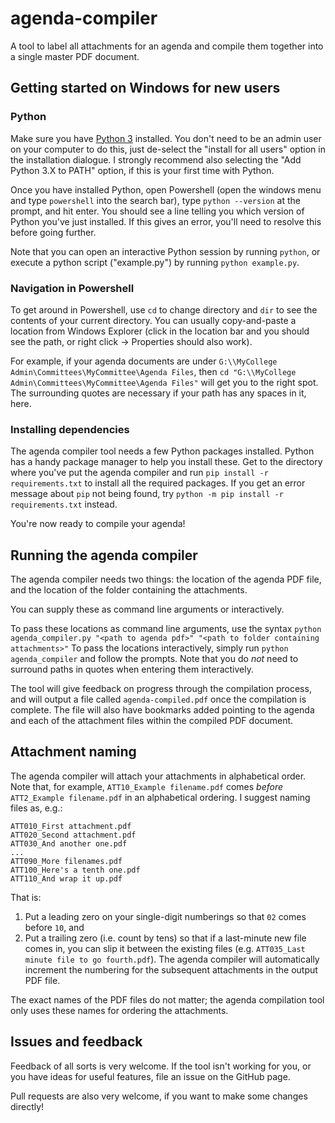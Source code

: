 # agenda-compiler
A tool to label all attachments for an agenda and compile them together into a single master PDF document.

## Getting started on Windows for new users 
### Python
Make sure you have [Python 3](https://www.python.org/downloads/) installed. You don't need to be an admin user on your computer to do this, just de-select the "install for all users" option in the installation dialogue. I strongly recommend also selecting the "Add Python 3.X to PATH" option, if this is your first time with Python.

Once you have installed Python, open Powershell (open the windows menu and type ``powershell`` into the search bar), type ``python --version`` at the prompt, and hit enter. You should see a line telling you which version of Python you've just installed. If this gives an error, you'll need to resolve this before going further.

Note that you can open an interactive Python session by running ``python``, or execute a python script ("example.py") by running ``python example.py``.

### Navigation in Powershell
To get around in Powershell, use ``cd`` to change directory and ``dir`` to see the contents of your current directory. You can usually copy-and-paste a location from Windows Explorer (click in the location bar and you should see the path, or right click -> Properties should also work).

For example, if your agenda documents are under ``G:\\MyCollege Admin\Committees\MyCommittee\Agenda Files``, then ``cd "G:\\MyCollege Admin\Committees\MyCommittee\Agenda Files"`` will get you to the right spot. The surrounding quotes are necessary if your path has any spaces in it, here.

### Installing dependencies
The agenda compiler tool needs a few Python packages installed. Python has a handy package manager to help you install these. Get to the directory where you've put the agenda compiler and run
``pip install -r requirements.txt``
to install all the required packages. If you get an error message about ``pip`` not being found, try
``python -m pip install -r requirements.txt``
instead.

You're now ready to compile your agenda!

## Running the agenda compiler
The agenda compiler needs two things: the location of the agenda PDF file, and the location of the folder containing the attachments.

You can supply these as command line arguments or interactively.

To pass these locations as command line arguments, use the syntax
``python agenda_compiler.py "<path to agenda pdf>" "<path to folder containing attachments>"``
To pass the locations interactively, simply run 
``python agenda_compiler``
and follow the prompts. Note that you do *not* need to surround paths in quotes when entering them interactively.

The tool will give feedback on progress through the compilation process, and will output a file called ``agenda-compiled.pdf`` once the compilation is complete. The file will also have bookmarks added pointing to the agenda and each of the attachment files within the compiled PDF document.

## Attachment naming
The agenda compiler will attach your attachments in alphabetical order. Note that, for example, ``ATT10_Example filename.pdf`` comes _before_ ``ATT2_Example filename.pdf`` in an alphabetical ordering. I suggest naming files as, e.g.:
```
ATT010_First attachment.pdf
ATT020_Second attachment.pdf
ATT030_And another one.pdf
...
ATT090_More filenames.pdf
ATT100_Here's a tenth one.pdf
ATT110_And wrap it up.pdf
```
That is:
 1. Put a leading zero on your single-digit numberings so that ``02`` comes before ``10``, and
 2. Put a trailing zero (i.e. count by tens) so that if a last-minute new file comes in, you can slip it between the existing files (e.g. ``ATT035_Last minute file to go fourth.pdf``). The agenda compiler will automatically increment the numbering for the subsequent attachments in the output PDF file.

The exact names of the PDF files do not matter; the agenda compilation tool only uses these names for ordering the attachments.

## Issues and feedback
Feedback of all sorts is very welcome. If the tool isn't working for you, or you have ideas for useful features, file an issue on the GitHub page.

Pull requests are also very welcome, if you want to make some changes directly!
